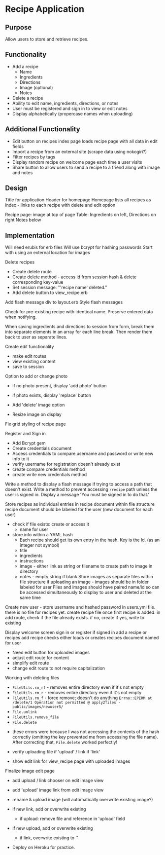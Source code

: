# Recipe Application

## Purpose
Allow users to store and retrieve recipes.

## Functionality
* Add a recipe
  * Name
  * Ingredients
  * Directions
  * Image (optional)
  * Notes
* Delete a recipe
* Ability to edit name, ingredients, directions, or notes
* User must be registered and sign in to view or edit notes
* Display alphabetically (propercase names when uploading)

## Additional Functionality
* Edit button on recipes index page loads recipe page with all data in edit fields
* Import a recipe from an external site (scrape data using nokogiri?)
* Filter recipes by tags
* Display random recipe on welcome page each time a user visits
* Share button to allow users to send a recipe to a friend along with image and notes

## Design
Title for application
Header for homepage
Homepage lists all recipes as index - links to each recipe with delete and edit option

Recipe page: image at top of page
Table: Ingredients on left, Directions on right
Notes below

## Implementation
Will need erubis for erb files
Will use bcrypt for hashing passwords
Start with using an external location for images

Delete recipes  
* Create delete route
* Create delete method - access id from session hash & delete corresponding key-value
* Set session message: "'recipe name' deleted."
* Add delete button to view_recipe.erb

Add flash message div to layout.erb
Style flash messages

Check for pre-existing recipe with identical name.
Preserve entered data when notifying.

When saving ingredients and directions to session from form, break them into separate elements in an array for each line break. Then render them back to user as separate lines.

Create edit functionality
* make edit routes
* view existing content
* save to session

Option to add or change photo
* if no photo present, display 'add photo' button
* if photo exists, display 'replace' button

* Add 'delete' image option
* Resize image on display

Fix grid styling of recipe page

Register and Sign in
* Add Bcrypt gem
* Create credentials document
* Access credentials to compare username and password or write new info to it
* verify username for registration doesn't already exist
* create compare credentials method
* create write new credentials method

Write a method to display a flash message if trying to access a path that doesn't exist.
Write a method to prevent accessing `/recipe` path unless the user is signed in.
  Display a message 'You must be signed in to do that.'

Store recipes as individual entries in recipe document within file structure
  recipe document should be labeled for the user (new document for each user)
  * check if file exists: create or access it
    * name for user
  * store info within a YAML hash
    * Each recipe should get its own entry in the hash. Key is the Id. (as an integer not symbol)
    * title
    * ingredients
    * instructions
    * image - either link as string or filename to create path to image in directory
    * notes - empty string if blank
Store images as separate files within file structure
  if uploading an image - images should be in folder labeled for user
Files and images should have paired name/id so can be accessed simultaneously to display to user and deleted at the same time

Create new user - store username and hashed password in users.yml file.
there is no file for recipes yet.
create recipe file once first recipe is added.
  in add route, check if the file already exists.
    if no, create
    if yes, write to existing


Display welcome screen
  sign in or register
if signed in
  add a recipe or recipes
add recipe
  checks
    either loads or creates recipes document named for user

 * Need edit button for uploaded images
 * adjust edit route for content
  * simplify edit route
  * change edit route to not require capitalization

Working with deleting files
* `FileUtils.rm_rf` - removes entire directory even if it's not empty
* `FileUtils.rm_r` - removes entire directory even if it's not empty
* `FileUtils.rm_f` - force remove; doesn't do anything
`Errno::EPERM at /delete/1
Operation not permitted @ apply2files - public/images/newuser5/`
* `File.unlink`
* `FileUtils.remove_file`
* `File.delete`
- these errors were because I was not accessing the contents of the hash correctly (omitting the key prevented me from accessing the file name). After correcting that, `File.delete` worked perfectly!

* verify uploading file if 'upload' / link if 'link'

* show edit link for view_recipe page with uploaded images

Finalize image edit page
* add upload / link chooser on edit image view
* add 'upload' image link from edit image view
* rename & upload image (will automatically overwrite existing image?)
* if new link, add or overwrite existing
  * if upload: remove file and reference in 'upload' field
* if new upload, add or overwrite existing
  * if link, overwrite existing to ''

* Deploy on Heroku for practice.
